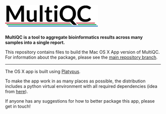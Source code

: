 # <img src="MultiQC_logo.png" width="300" title="MultiQC">

**MultiQC is a tool to aggregate bioinformatics results across many
samples into a single report.**

This repository contains files to build the Mac OS X App version of MultiQC.
For information about the package, please see the
[main repository branch](https://github.com/ewels/MultiQC).

---

The OS X app is built using [Platypus](http://sveinbjorn.org/platypus).

To make the app work in as many places as possible, the distribution
includes a python virtual environment with all required dependencies (idea from
[here](http://apple.stackexchange.com/questions/159611/including-python-script-dependencies-virtualenv-contents-in-platypus)).

If anyone has any suggestions for how to better package this app, please
get in touch!